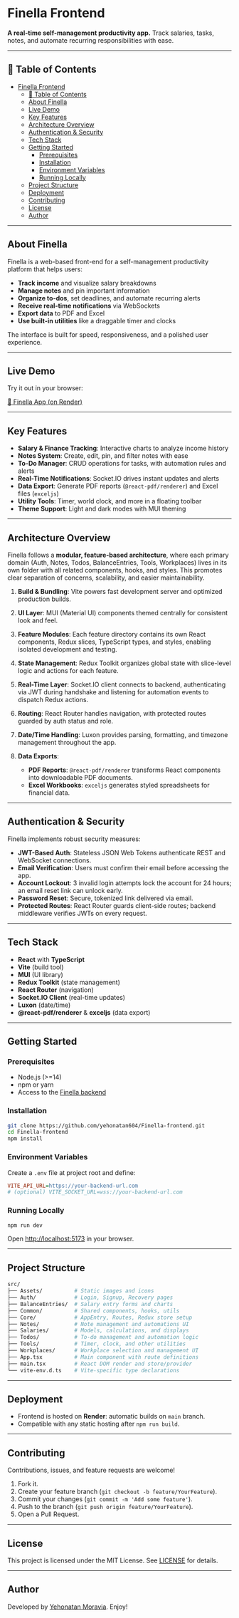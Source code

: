 # Finella Frontend

**A real-time self-management productivity app.** Track salaries, tasks, notes, and automate recurring responsibilities with ease.

---

## 📌 Table of Contents

- [Finella Frontend](#finella-frontend)
  - [📌 Table of Contents](#-table-of-contents)
  - [About Finella](#about-finella)
  - [Live Demo](#live-demo)
  - [Key Features](#key-features)
  - [Architecture Overview](#architecture-overview)
  - [Authentication \& Security](#authentication--security)
  - [Tech Stack](#tech-stack)
  - [Getting Started](#getting-started)
    - [Prerequisites](#prerequisites)
    - [Installation](#installation)
    - [Environment Variables](#environment-variables)
    - [Running Locally](#running-locally)
  - [Project Structure](#project-structure)
  - [Deployment](#deployment)
  - [Contributing](#contributing)
  - [License](#license)
  - [Author](#author)

---

## About Finella

Finella is a web-based front-end for a self-management productivity platform that helps users:

- **Track income** and visualize salary breakdowns
- **Manage notes** and pin important information
- **Organize to-dos**, set deadlines, and automate recurring alerts
- **Receive real-time notifications** via WebSockets
- **Export data** to PDF and Excel
- **Use built-in utilities** like a draggable timer and clocks

The interface is built for speed, responsiveness, and a polished user experience.

---

## Live Demo

Try it out in your browser:

[🔗 Finella App (on Render)](https://finella-frontend.onrender.com/)

---

## Key Features

- **Salary & Finance Tracking**: Interactive charts to analyze income history
- **Notes System**: Create, edit, pin, and filter notes with ease
- **To-Do Manager**: CRUD operations for tasks, with automation rules and alerts
- **Real-Time Notifications**: Socket.IO drives instant updates and alerts
- **Data Export**: Generate PDF reports (`@react-pdf/renderer`) and Excel files (`exceljs`)
- **Utility Tools**: Timer, world clock, and more in a floating toolbar
- **Theme Support**: Light and dark modes with MUI theming

---

## Architecture Overview

Finella follows a **modular, feature-based architecture**, where each primary domain (Auth, Notes, Todos, BalanceEntries, Tools, Workplaces) lives in its own folder with all related components, hooks, and styles. This promotes clear separation of concerns, scalability, and easier maintainability.

1. **Build & Bundling**: Vite powers fast development server and optimized production builds.
2. **UI Layer**: MUI (Material UI) components themed centrally for consistent look and feel.
3. **Feature Modules**: Each feature directory contains its own React components, Redux slices, TypeScript types, and styles, enabling isolated development and testing.
4. **State Management**: Redux Toolkit organizes global state with slice-level logic and actions for each feature.
5. **Real-Time Layer**: Socket.IO client connects to backend, authenticating via JWT during handshake and listening for automation events to dispatch Redux actions.
6. **Routing**: React Router handles navigation, with protected routes guarded by auth status and role.
7. **Date/Time Handling**: Luxon provides parsing, formatting, and timezone management throughout the app.
8. **Data Exports**:

   - **PDF Reports**: `@react-pdf/renderer` transforms React components into downloadable PDF documents.
   - **Excel Workbooks**: `exceljs` generates styled spreadsheets for financial data.

---

## Authentication & Security

Finella implements robust security measures:

- **JWT-Based Auth**: Stateless JSON Web Tokens authenticate REST and WebSocket connections.
- **Email Verification**: Users must confirm their email before accessing the app.
- **Account Lockout**: 3 invalid login attempts lock the account for 24 hours; an email reset link can unlock early.
- **Password Reset**: Secure, tokenized link delivered via email.
- **Protected Routes**: React Router guards client-side routes; backend middleware verifies JWTs on every request.

---

## Tech Stack

- **React** with **TypeScript**
- **Vite** (build tool)
- **MUI** (UI library)
- **Redux Toolkit** (state management)
- **React Router** (navigation)
- **Socket.IO Client** (real-time updates)
- **Luxon** (date/time)
- **@react-pdf/renderer** & **exceljs** (data export)

---

## Getting Started

### Prerequisites

- Node.js (>=14)
- npm or yarn
- Access to the [Finella backend](https://github.com/yehonatan604/Finella-backend)

### Installation

```bash
git clone https://github.com/yehonatan604/Finella-frontend.git
cd Finella-frontend
npm install
```

### Environment Variables

Create a `.env` file at project root and define:

```ini
VITE_API_URL=https://your-backend-url.com
# (optional) VITE_SOCKET_URL=wss://your-backend-url.com
```

### Running Locally

```bash
npm run dev
```

Open [http://localhost:5173](http://localhost:5173) in your browser.

---

## Project Structure

```bash
src/
├── Assets/          # Static images and icons
├── Auth/            # Login, Signup, Recovery pages
├── BalanceEntries/  # Salary entry forms and charts
├── Common/          # Shared components, hooks, utils
├── Core/            # AppEntry, Routes, Redux store setup
├── Notes/           # Note management and automations UI
├── Salaries/        # Models, calculations, and displays
├── Todos/           # To-do management and automation logic
├── Tools/           # Timer, clock, and other utilities
├── Workplaces/      # Workplace selection and management UI
├── App.tsx          # Main component with route definitions
├── main.tsx         # React DOM render and store/provider
└── vite-env.d.ts    # Vite-specific type declarations
```

---

## Deployment

- Frontend is hosted on **Render**: automatic builds on `main` branch.
- Compatible with any static hosting after `npm run build`.

---

## Contributing

Contributions, issues, and feature requests are welcome!

1. Fork it.
2. Create your feature branch (`git checkout -b feature/YourFeature`).
3. Commit your changes (`git commit -m 'Add some feature'`).
4. Push to the branch (`git push origin feature/YourFeature`).
5. Open a Pull Request.

---

## License

This project is licensed under the MIT License. See [LICENSE](LICENSE) for details.

---

## Author

Developed by [Yehonatan Moravia](https://github.com/yehonatan604).
Enjoy!
